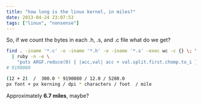 ```yaml
---
title: "how long is the linux kernel, in miles?"
date: 2013-04-24 23:07:53
tags: ["linux", "nonsense"]
---
```


So, if we count the bytes in each .h, .s, and .c file what do we get?
```bash
find . -iname '*.c' -o -iname '*.h' -o -iname '*.s' -exec wc -c {} \; \
  | ruby -n -e \
    "puts ARGF.reduce(0) { |acc,val| acc + val.split.first.chomp.to_i }"
# 9190080
```

```bash
(12 + 2)  /  300.0 * 9190080 / 12.0 / 5280.0
px font + px kerning / dpi * characters / foot  / mile
```

Approximately <b>6.7 miles</b>, maybe?
